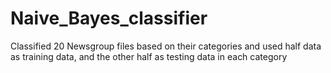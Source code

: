 # Naive_Bayes_classifier
Classified 20 Newsgroup files based on their categories and used half data as training data, and the other half as testing data in each category
